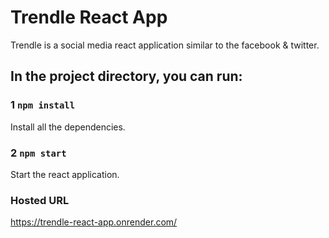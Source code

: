 # Trendle React App

Trendle is a social media react application similar to the facebook & twitter.

## In the project directory, you can run:

### 1 `npm install`
Install all the dependencies.
### 2 `npm start`
Start the react application.

### Hosted URL
https://trendle-react-app.onrender.com/
